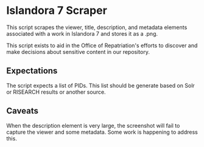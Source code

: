 # Islandora 7 Scraper


This script scrapes the viewer, title, description, and metadata elements associated with a work in Islandora 7 
and stores it as a .png.

This script exists to aid in the Office of Repatriation's efforts to discover and make decisions about sensitive content
in our repository.

## Expectations

The script expects a list of PIDs. This list should be generate based on Solr or RISEARCH results or another source.

## Caveats

When the description element is very large, the screenshot will fail to capture the viewer and some metadata.  Some work
is happening to address this.